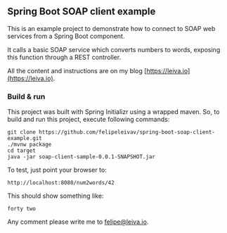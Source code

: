 ## Spring Boot SOAP client example

This is an example project to demonstrate how to connect to SOAP web services from a Spring Boot component.

It calls a basic SOAP service which converts numbers to words, exposing this function through a REST controller.

All the content and instructions are on my blog [https://leiva.io](https://leiva.io).

### Build & run

This project was built with Spring Initializr using a wrapped maven. So, to build and run this project, execute following commands:

    git clone https://github.com/felipeleivav/spring-boot-soap-client-example.git
    ./mvnw package
    cd target
    java -jar soap-client-sample-0.0.1-SNAPSHOT.jar

To test, just point your browser to:

    http://localhost:8080/num2words/42

This should show something like:

    forty two

Any comment please write me to felipe@leiva.io.